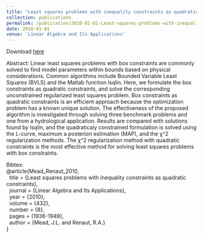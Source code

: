 ```yaml
---
title: "Least squares problems with inequality constraints as quadratic constraints"
collection: publications
permalink: /publication/2010-01-01-Least-squares-problems-with-inequality-constraints-as-quadratic-constraints
date: 2010-01-01
venue: 'Linear Algebra and Its Applications'
---
```

Download [here](https://jodimead.github.io/files/papers/draft5.pdf)

Abstract:
Linear least squares problems with box constraints are commonly solved to find model parameters within bounds
based on physical considerations. Common algorithms include Bounded Variable Least Squares (BVLS) and the
Matlab function lsqlin. Here, we formulate the box constraints as quadratic constraints, and solve the corresponding
unconstrained regularized least squares problem. Box constraints as quadratic constraints is an efficient approach
because the optimization problem has a known unique solution.
The effectiveness of the proposed algorithm is investigated through solving three benchmark problems and one
from a hydrological application. Results are compared with solutions found by lsqlin, and the quadraticaly constrained formulation is solved using the L-curve, maximum a posteriori estimation (MAP), and the χ^2
regularization
methods. The χ^2
regularization method with quadratic constraints is the most effective method for solving least
squares problems with box constraints.

Bibtex:<br> @article{Mead_Renaut_2010,<br>
&nbsp; title = {Least squares problems with inequality constraints as quadratic constraints},<br>
&nbsp; journal = {Linear Algebra and Its Applications},<br>
&nbsp; year = {2010},<br>
&nbsp; volume = {432},<br>
&nbsp; number = {8},<br>
&nbsp; pages = {1936-1949},<br>
&nbsp; author = {Mead, J.L. and Renaut, R.A.}<br> }
